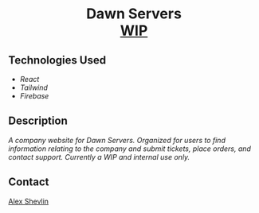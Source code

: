 <h1 align="center">
  Dawn Servers
  <br />
  <a href="" target="_blank">WIP</a>
</h1>

## Technologies Used

* _React_
* _Tailwind_
* _Firebase_

## Description

_A company website for Dawn Servers. Organized for users to find information relating to the company and submit tickets, place orders, and contact support. Currently a WIP and internal use only._

## Contact

[Alex Shevlin](mailto:alexshevlin1@gmail.com)